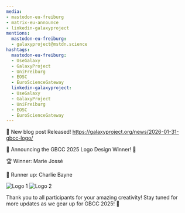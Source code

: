 ```yaml
---
media:
- mastodon-eu-freiburg
- matrix-eu-announce
- linkedin-galaxyproject
mentions:
  mastodon-eu-freiburg:
  - galaxyproject@mstdn.science
hashtags:
  mastodon-eu-freiburg:
  - UseGalaxy
  - GalaxyProject
  - UniFreiburg
  - EOSC
  - EuroScienceGateway
  linkedin-galaxyproject:
  - UseGalaxy
  - GalaxyProject
  - UniFreiburg
  - EOSC
  - EuroScienceGateway
---
```

📝 New blog post Released!
https://galaxyproject.org/news/2026-01-31-gbcc-logo/

🎉 Announcing the GBCC 2025 Logo Design Winner! 🎉

🏆 Winner: Marie Jossé

🌟 Runner up: Charlie Bayne

![Logo 1](https://galaxyproject.org/news/2026-01-31-gbcc-logo/gbcclogo.jpg) ![Logo 2](https://galaxyproject.org/news/2026-01-31-gbcc-logo/gbcclogo2.jpg)

Thank you to all participants for your amazing creativity! Stay tuned for more updates as we gear up for GBCC 2025! 🚀